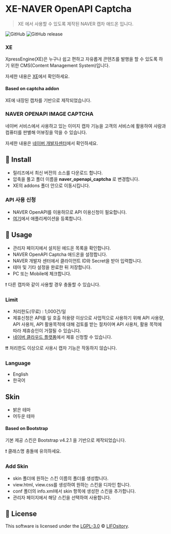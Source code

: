 #  XE-NAVER OpenAPI Captcha

> XE 에서 사용할 수 있도록 제작된 NAVER 캡차 애드온 입니다.

![GitHub](https://img.shields.io/github/license/LIFOsitory/xe-Naver.openapi-captcha.svg?style=flat-square)
![GitHub release](https://img.shields.io/github/release/LIFOsitory/xe-Naver.openapi-captcha.svg?style=flat-square)

### XE

XpressEngine(XE)은 누구나 쉽고 편하고 자유롭게 콘텐츠를 발행을 할 수 있도록 하기 위한 CMS(Content Management System)입니다. 

자세한 내용은 [XE](https://github.com/xpressengine/xe-core)에서 확인하세요.

#### Based on captcha addon

XE에 내장된 캡차를 기반으로 제작되었습니다.

### NAVER OPENAPI IMAGE CAPTCHA

네이버 서비스에서 사용하고 있는 이미지 캡차 기능을 고객의 서비스에 활용하여 사람과 컴퓨터를 판별해 어뷰징을 막을 수 있습니다. 

자세한 내용은 [네이버 개발자센터](https://developers.naver.com/products/captcha/)에서 확인하세요.

## 💾 Install

- 릴리즈에서 최신 버전의 소스를 다운로드 합니다.
- 압축을 풀고 폴더 이름을 **naver_openapi_captcha** 로 변경합니다.
- XE의 addons 폴더 안으로 이동시킵니다.

### API 사용 신청

- NAVER OpenAPI를 이용하므로 API 이용신청이 필요합니다.
- [여기](https://developers.naver.com/apps/#/register?defaultScope=captcha)에서 애플리케이션을 등록합니다.

## 🔨 Usage

- 관리자 페이지에서 설치된 에드온 목록을 확인합니다.
- NAVER OpenAPI Captcha 애드온을 설정합니다.
- NAVER 개발자 센터에서 클라이언트 ID와 Secret을 받아 입력합니다.
- 테마 및 기타 설정을 완료한 뒤 저장합니다.
- PC 또는 Mobile에 체크합니다.
 
❗️ 다른 캡차와 같이 사용할 경우 충돌할 수 있습니다. 

### Limit

- 처리한도(무료) : 1,000건/일
- 제휴신청은 API를 일 호출 허용량 이상으로 사업적으로 사용하기 위해 API 사용량, API 사용처, API 활용목적에 대해 검토를 받는 절차이며 API 사용처, 활용 목적에 따라 제휴승인이 거절될 수 있습니다.
- [네이버 클라우드 플랫폼](https://www.ncloud.com/product/applicationService/captcha)에서 제휴 신청할 수 있습니다.

❗️❗️ 처리한도 이상으로 사용시 캡차 기능은 작동하지 않습니다.

### Language

- English
- 한국어

## Skin
- 밝은 테마
- 어두운 테마

#### Based on Bootstrap
기본 제공 스킨은 Bootstrap v4.2.1 을 기반으로 제작되었습니다.

❗️ 클래스명 충돌에 유의하세요.

### Add Skin
- skin 폴더에 원하는 스킨 이름의 폴더를 생성합니다.
- view.html, view.css를 생성하여 원하는 스킨을 디자인 합니다.
- conf 폴더의 info.xml에서 skin 항목에 생성한 스킨을 추가합니다.
- 관리자 페이지에서 해당 스킨을 선택하여 사용합니다.

## 📜 License

This software is licensed under the [LGPL-3.0](https://github.com/LIFOsitory/xe-Naver.openapi-captcha/blob/master/LICENSE) © [LIFOsitory](https://github.com/LIFOsitory).